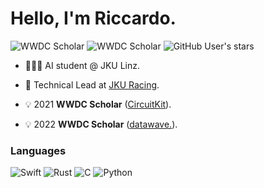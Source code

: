 # Hello, I'm Riccardo.
![WWDC Scholar](https://img.shields.io/badge/-2021%20WWDC%20Scholar-000000?style=for-the-badge&logo=apple&logoColor=white)
![WWDC Scholar](https://img.shields.io/badge/-2022%20WWDC%20Scholar-000000?style=for-the-badge&logo=apple&logoColor=white)
![GitHub User's stars](https://img.shields.io/github/stars/persello?affiliations=OWNER&color=1D70B8&labelColor=000000&logo=github&style=for-the-badge)

- 🧑🏻‍💻 AI student @ JKU Linz.

- 🔋 Technical Lead at [JKU Racing](https://jkuracing.at).

- 💡 2021 **WWDC Scholar** ([CircuitKit](https://github.com/persello/ssc21)).

- 💡 2022 **WWDC Scholar** ([datawave.](https://github.com/persello/ssc22)).

### Languages

![Swift](https://img.shields.io/badge/-Swift-FA7343?style=for-the-badge&logo=swift&logoColor=white)
![Rust](https://img.shields.io/badge/-Rust-000000?style=for-the-badge&logo=rust&logoColor=white)
![C](https://img.shields.io/badge/-C-00599C?style=for-the-badge&logo=cplusplus&logoColor=white)
![Python](https://img.shields.io/badge/-Python-FFDE57?style=for-the-badge&logo=python&logoColor=black)
